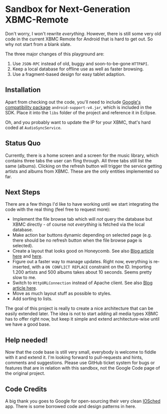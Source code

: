 
Sandbox for Next-Generation XBMC-Remote
=======================================

Don't worry, I won't rewrite *everything*. However, there is still some very old code in the current XBMC Remote for Android that is hard to get out. So why not start from a blank slate.

The three major changes of this playground are:

1. Use `JSON-RPC` instead of old, buggy and soon-to-be-gone `HTTPAPI`.
2. Keep a local database for offline use as well as faster browsing.
3. Use a fragment-based design for easy tablet adaption.

## Installation
Apart from checking out the code, you'll need to include [Google's compatibility package](http://android-developers.blogspot.com/2011/03/fragments-for-all.html) `android-support-v4.jar`, which is included in the SDK. Place it into the `libs` folder of the project and reference it in Eclipse.

Oh, and you probably want to update the IP for your XBMC, that's hard coded at `AudioSyncService`.


## Status Quo

Currently, there is a home screen and a screen for the music library, which contains three tabs the user can fling through. All three tabs still list the same (albums). Clicking on the refresh button will trigger the service getting artists and albums from XBMC. These are the only entities implemented so far.


## Next Steps

There are a few things I'd like to have working until we start integrating the code with the real thing (feel free to request more):

* Implement the file browse tab which will *not* query the database but XBMC directly - of course not *everything* is fetched via the local database.
* Make action bar buttons dynamic depending on selected page (e.g. there should be no refresh button when the file browse page is selected).
* Create a layout that looks good on Honeycomb. See also [Blog article here](http://android-developers.blogspot.com/2011/09/preparing-for-handsets.html) and [here](http://android-developers.blogspot.com/2011/04/customizing-action-bar.html).
* Figure out a faster way to manage updates. Right now, everything is re-inserted, with a `ON CONFLICT REPLACE` constraint on the ID. Importing 1.200 artists and 500 albums takes about 10 seconds. Seems pretty slow to me.
* Switch to `HttpURLConnection` instead of Apache client. See also [Blog article here](http://android-developers.blogspot.com/2011/09/androids-http-clients.html).
* Move as much layout stuff as possible to styles.
* Add sorting to lists.

The goal of this project is really to create a nice architecture that can be easily extended later. The idea is not to start adding all media types XBMC has to offer right now, but keep it simple and extend architecture-wise until we have a good base.

## Help needed!

Now that the code base is still very small, everybody is welcome to fiddle with it and extend it. I'm looking forward to pull-requests and hints, comments and suggestions. Please use GitHub ticket system for bugs or features that are in relation with this sandbox, not the Google Code page of the original project.

## Code Credits

A big thank you goes to Google for open-sourcing their very clean [IOSched](http://code.google.com/p/iosched/) app. There is some borrowed code and design patterns in here.


